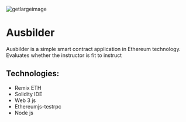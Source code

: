 ![getlargeimage](https://user-images.githubusercontent.com/3647246/35955658-2196d50e-0c91-11e8-9a09-fa2ffbc790ea.png)
# Ausbilder
Ausbilder is a simple smart contract application in Ethereum technology. Evaluates whether the instructor is fit to instruct

## Technologies:
- Remix ETH
- Solidity IDE
- Web 3 js
- Ethereumjs-testrpc
- Node js
